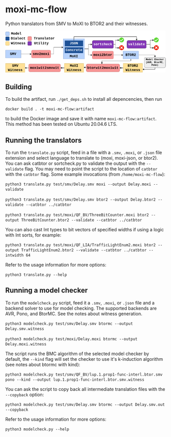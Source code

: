 # moxi-mc-flow

Python translators from SMV to MoXI to BTOR2 and their witnesses. 

![Toolchain](toolchain.png "Toolchain")

## Building

To build the artifact, run `./get_deps.sh` to install all depencencies, then run

    docker build . -t moxi-mc-flow:artifact

to build the Docker image and save it with name `moxi-mc-flow:artifact`. This
method has been tested on Ubuntu 20.04.6 LTS.

## Running the translators

To run the `translate.py` script, feed in a file with a `.smv`, `.moxi`, or
`.json` file extension and select language to translate to (moxi, moxi-json, or
btor2). You can ask catbtor or sortcheck.py to validate the output with the
`--validate` flag. You may need to point the script to the location of `catbtor`
with the `catbtor` flag. Some example invocations (from `/home/moxi-mc-flow`):

    python3 translate.py test/smv/Delay.smv moxi --output Delay.moxi --validate

    python3 translate.py test/smv/Delay.smv btor2 --output Delay.btor2 --validate --catbtor ../catbtor

    python3 translate.py test/moxi/QF_BV/ThreeBitCounter.moxi btor2 --output ThreeBitCounter.btor2 --validate --catbtor ../catbtor

You can also cast Int types to bit vectors of specified widths if using a logic
with Int sorts, for example:

    python3 translate.py test/moxi/QF_LIA/TrafficLightEnum2.moxi btor2 --output TrafficLightEnum2.btor2 --validate --catbtor ../catbtor --intwidth 64 

Refer to the usage information for more options:

    python3 translate.py --help

## Running a model checker

To run the `modelcheck.py` script, feed it a `.smv`, `.moxi`, or `.json` file
and a backend solver to use for model checking. The supported backends are AVR,
Pono, and BtorMC. See the notes about witness generation.

    python3 modelcheck.py test/smv/Delay.smv btormc --output Delay.smv.witness

    python3 modelcheck.py test/moxi/Delay.moxi btormc --output Delay.moxi.witness

The script runs the BMC algorithm of the selected model checker by default, the
`--kind` flag will set the checker to use it's k-induction algorithm (see notes
about btormc with kind):

    python3 modelcheck.py test/smv/QF_BV/lup.1.prop1-func-interl.btor.smv pono --kind --output lup.1.prop1-func-interl.btor.smv.witness

You can ask the script to copy back all intermediate translation files with the
`--copyback` option:

    python3 modelcheck.py test/smv/Delay.smv btormc --output Delay.smv.out --copyback

Refer to the usage information for more options:

    python3 modelcheck.py --help
